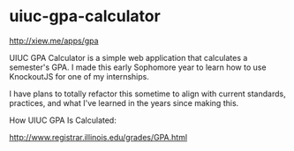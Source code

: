 uiuc-gpa-calculator
===================

http://xiew.me/apps/gpa

UIUC GPA Calculator is a simple web application that calculates a semester's GPA. I made this early Sophomore year to learn how to use KnockoutJS for one of my internships.

I have plans to totally refactor this sometime to align with current standards, practices, and what I've learned in the years since making this.

How UIUC GPA Is Calculated:

http://www.registrar.illinois.edu/grades/GPA.html




